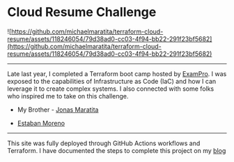 # Cloud Resume Challenge

![https://github.com/michaelmaratita/terraform-cloud-resume/assets/118246054/79d38ad0-cc03-4f94-bb22-291f23bf5682](https://github.com/michaelmaratita/terraform-cloud-resume/assets/118246054/79d38ad0-cc03-4f94-bb22-291f23bf5682)

---
Late last year, I completed a Terraform boot camp hosted by [ExamPro](https://www.exampro.co/). I was exposed to the capabilities of Infrastructure as Code (IaC) and how I can leverage it to create complex systems. I also connected with some folks who inspired me to take on this challenge.

* My Brother - [Jonas Maratita](https://resume.maratita.link/)
    
* [Estaban Moreno](https://estebanmoreno.link)
---

This site was fully deployed through GitHub Actions workflows and Terraform. I have documented the steps to complete this project on my [blog](https://blog.michaelmaratita.com/series/cloud-resume)
